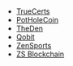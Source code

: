 #
* [TrueCerts](https://truecerts.co/)
* [PotHoleCoin](https://potholecoin.com/)
* [TheDen](http://www.theden.io/)
* [Qobit](https://www.qobit.com/)
* [ZenSports](https://www.zensports.com/)
* [ZS Blockchain](http://zsblockchain.ventures/)
#
